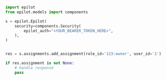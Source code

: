 <!-- Start SDK Example Usage [usage] -->
```python
import epilot
from epilot.models import components

s = epilot.Epilot(
    security=components.Security(
        epilot_auth="<YOUR_BEARER_TOKEN_HERE>",
    ),
)


res = s.assignments.add_assignment(role_id='123:owner', user_id='1')

if res.assignment is not None:
    # handle response
    pass

```
<!-- End SDK Example Usage [usage] -->